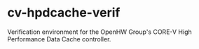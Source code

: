 # cv-hpdcache-verif
Verification environment for the OpenHW Group's CORE-V High Performance Data Cache controller.
